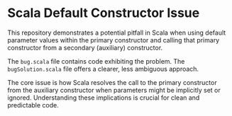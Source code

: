 # Scala Default Constructor Issue

This repository demonstrates a potential pitfall in Scala when using default parameter values within the primary constructor and calling that primary constructor from a secondary (auxiliary) constructor. 

The `bug.scala` file contains code exhibiting the problem. The `bugSolution.scala` file offers a clearer, less ambiguous approach.

The core issue is how Scala resolves the call to the primary constructor from the auxiliary constructor when parameters might be implicitly set or ignored. Understanding these implications is crucial for clean and predictable code.